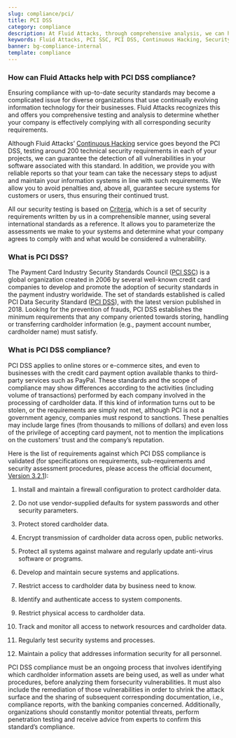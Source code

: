 ```yaml
---
slug: compliance/pci/
title: PCI DSS
category: compliance
description: At Fluid Attacks, through comprehensive analysis, we can help you comply with a variety of security standards for information technology, including PCI.
keywords: Fluid Attacks, PCI SSC, PCI DSS, Continuous Hacking, Security, Standards, Ethical Hacking, Pentesting
banner: bg-compliance-internal
template: compliance
---
```


<div class="sect2 fw3 f3 lh-2">

### How can Fluid Attacks help with PCI DSS compliance?

Ensuring compliance with up-to-date security standards may become a
complicated issue for diverse organizations that use continually
evolving information technology for their businesses. Fluid Attacks
recognizes this and offers you comprehensive testing and analysis to
determine whether your company is effectively complying with all
corresponding security requirements.

Although Fluid Attacks’ [Continuous
Hacking](../../services/continuous-hacking/) service goes beyond the PCI
DSS, testing around 200 technical security requirements in each of your
projects, we can guarantee the detection of all vulnerabilities in your
software associated with this standard. In addition, we provide you with
reliable reports so that your team can take the necessary steps to
adjust and maintain your information systems in line with such
requirements. We allow you to avoid penalties and, above all, guarantee
secure systems for customers or users, thus ensuring their continued
trust.

All our security testing is based on
[Criteria](https://docs.fluidattacks.com/criteria/), which is a set of
security requirements written by us in a comprehensible manner, using
several international standards as a reference. It allows you to
parameterize the assessments we make to your systems and determine what
your company agrees to comply with and what would be considered a
vulnerability.

</div>

<div class="sect2 fw3 f3 lh-2">

### What is PCI DSS?

The Payment Card Industry Security Standards Council ([PCI
SSC](https://www.pcisecuritystandards.org/about_us/)) is a global
organization created in 2006 by several well-known credit card companies
to develop and promote the adoption of security standards in the payment
industry worldwide. The set of standards established is called PCI Data
Security Standard ([PCI
DSS](https://www.pcisecuritystandards.org/document_library?category=pcidss&document=pci_dss)),
with the latest version published in 2018. Looking for the prevention of
frauds, PCI DSS establishes the minimum requirements that any company
oriented towards storing, handling or transferring cardholder
information (e.g., payment account number, cardholder name) must
satisfy.

</div>

<div class="sect2 fw3 f3 lh-2">

### What is PCI DSS compliance?

PCI DSS applies to online stores or e-commerce sites, and even to
businesses with the credit card payment option available thanks to
third-party services such as PayPal. These standards and the scope of
compliance may show differences according to the activities (including
volume of transactions) performed by each company involved in the
processing of cardholder data. If this kind of information turns out to
be stolen, or the requirements are simply not met, although PCI is not a
government agency, companies must respond to sanctions. These penalties
may include large fines (from thousands to millions of dollars) and even
loss of the privilege of accepting card payment, not to mention the
implications on the customers’ trust and the company’s reputation.

Here is the list of requirements against which PCI DSS compliance is
validated (for specifications on requirements, sub-requirements and
security assessment procedures, please access the official document,
[Version 3.2.1](https://www.pcisecuritystandards.org/document_library?category=pcidss&document=pci_dss)):

1.  Install and maintain a firewall configuration to protect cardholder
    data.

2.  Do not use vendor-supplied defaults for system passwords and other
    security parameters.

3.  Protect stored cardholder data.

4.  Encrypt transmission of cardholder data across open, public
    networks.

5.  Protect all systems against malware and regularly update anti-virus
    software or programs.

6.  Develop and maintain secure systems and applications.

7.  Restrict access to cardholder data by business need to know.

8.  Identify and authenticate access to system components.

9.  Restrict physical access to cardholder data.

10. Track and monitor all access to network resources and cardholder
    data.

11. Regularly test security systems and processes.

12. Maintain a policy that addresses information security for all
    personnel.

PCI DSS compliance must be an ongoing process that involves identifying
which cardholder information assets are being used, as well as under
what procedures, before analyzing them forsecurity vulnerabilities. It
must also include the remediation of those vulnerabilities in order to
shrink the attack surface and the sharing of subsequent corresponding
documentation, i.e., compliance reports, with the banking companies
concerned. Additionally, organizations should constantly monitor
potential threats, perform penetration testing and receive advice from
experts to confirm this standard’s compliance.

</div>